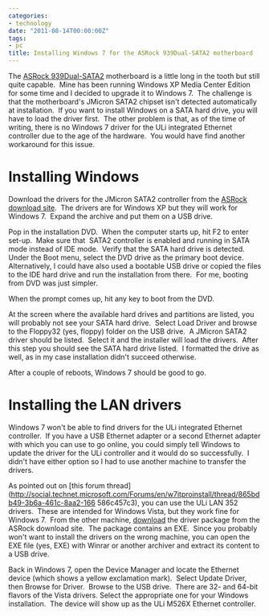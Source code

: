 ```yaml
---
categories:
- technology
date: "2011-08-14T00:00:00Z"
tags:
- pc
title: Installing Windows 7 for the ASRock 939Dual-SATA2 motherboard
---
```

The [ASRock 939Dual-SATA2](http://www.asrock.com/mb/overview.asp?Model=939Dual-SATA2) motherboard is a little long in the tooth but still quite capable.  Mine has been running Windows XP Media Center Edition for some time and I decided to upgrade it to Windows 7.  The challenge is that the motherboard's JMicron SATA2 chipset isn't detected automatically at installation.  If you want to install Windows on a SATA hard drive, you will have to load the driver first.  The other problem is that, as of the time of writing, there is no Windows 7 driver for the ULi integrated Ethernet controller due to the age of the hardware.  You would have find another workaround for this issue.
# Installing Windows
Download the drivers for the JMicron SATA2 controller from the [ASRock download site](http://www.ASRock.com/mb/download.asp?Model=939Dual-SATA2&amp;o=XP).  The drivers are for Windows XP but they will work for Windows 7.  Expand the archive and put them on a USB drive.

Pop in the installation DVD.  When the computer starts up, hit F2 to enter set-up.  Make sure that  SATA2 controller is enabled and running in SATA mode instead of IDE mode.  Verify that the SATA hard drive is detected.  Under the Boot menu, select the DVD drive as the primary boot device.  Alternatively, I could have also used a bootable USB drive or copied the files to the IDE hard drive and run the installation from there.  For me, booting from DVD was just simpler.

When the prompt comes up, hit any key to boot from the DVD.

At the screen where the available hard drives and partitions are listed, you will probably not see your SATA hard drive.  Select Load Driver and browse to the Floppy32 (yes, floppy) folder on the USB drive.  A JMicron SATA2 driver should be listed.  Select it and the installer will load the drivers.  After this step you should see the SATA hard drive listed.  I formatted the drive as well, as in my case installation didn't succeed otherwise.

After a couple of reboots, Windows 7 should be good to go.
# Installing the LAN drivers
Windows 7 won't be able to find drivers for the ULi integrated Ethernet controller.  If you have a USB Ethernet adapter or a second Ethernet adapter with which you can use to go online, you could simply tell Windows to update the driver for the ULi controller and it would do so successfully.  I didn't have either option so I had to use another machine to transfer the drivers.

As pointed out on [this forum thread](http://social.technet.microsoft.com/Forums/en/w7itproinstall/thread/865bdb49-3b6a-461c-8aa2-166 586c457c3), you can use the ULi LAN 352 drivers.  These are intended for Windows Vista, but they work fine for Windows 7.  From the other machine, [download](ftp://download.asrock.com/drivers/ULi/LAN/Lan(352).zip) the driver package from the ASRock download site.  The package contains an EXE.  Since you probably won't want to install the drivers on the wrong machine, you can open the EXE file (yes, EXE) with Winrar or another archiver and extract its content to a USB drive.

Back in Windows 7, open the Device Manager and locate the Ethernet device (which shows a yellow exclamation mark).  Select Update Driver, then Browse for Driver.  Browse to the USB drive.  There are 32- and 64-bit flavors of the Vista drivers. Select the appropriate one for your Windows installation.  The device will show up as the ULi M526X Ethernet controller.
